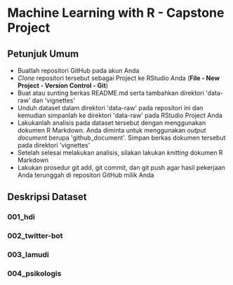 # Machine Learning with R - Capstone Project

## Petunjuk Umum

* Buatlah repositori GitHub pada akun Anda
* *Clone* repositori tersebut sebagai Project ke RStudio Anda (**File - New Project - Version Control - Git**)
* Buat atau sunting berkas README.md serta tambahkan direktori 'data-raw' dan 'vignettes'
* Unduh dataset dalam direktori 'data-raw' pada repositori ini dan kemudian simpanlah ke direktori 'data-raw' pada RStudio Project Anda
* Lakukanlah analisis pada dataset tersebut dengan menggunakan dokumen R Markdown. Anda diminta untuk menggunakan *output document* berupa 'github_document'. Simpan berkas dokumen tersebut pada direktori 'vignettes'
* Setelah selesai melakukan analisis, silakan lakukan *knitting* dokumen R Markdown
* Lakukan prosedur git add, git commit, dan git push agar hasil pekerjaan Anda terunggah di repositori GitHub milik Anda

## Deskripsi Dataset

### 001_hdi

### 002_twitter-bot

### 003_lamudi

### 004_psikologis
